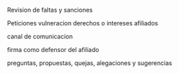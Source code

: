 Revision de faltas y sanciones

Peticiones vulneracion derechos o intereses afiliados

canal de comunicacion 

firma como defensor del afiliado

preguntas, propuestas, quejas, alegaciones y sugerencias





